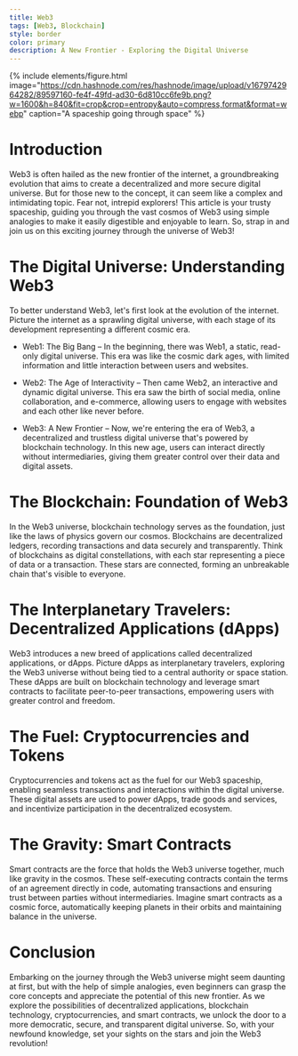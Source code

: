 ```yaml
---
title: Web3
tags: [Web3, Blockchain]
style: border
color: primary
description: A New Frontier - Exploring the Digital Universe
---
```


{% include elements/figure.html image="https://cdn.hashnode.com/res/hashnode/image/upload/v1679742964282/89597160-fe4f-49fd-ad30-6d810cc6fe9b.png?w=1600&h=840&fit=crop&crop=entropy&auto=compress,format&format=webp" caption="A spaceship going through space" %}

# Introduction

Web3 is often hailed as the new frontier of the internet, a groundbreaking evolution that aims to create a decentralized and more secure digital universe. But for those new to the concept, it can seem like a complex and intimidating topic. Fear not, intrepid explorers! This article is your trusty spaceship, guiding you through the vast cosmos of Web3 using simple analogies to make it easily digestible and enjoyable to learn. So, strap in and join us on this exciting journey through the universe of Web3!

# The Digital Universe: Understanding Web3

To better understand Web3, let's first look at the evolution of the internet. Picture the internet as a sprawling digital universe, with each stage of its development representing a different cosmic era.

* Web1: The Big Bang – In the beginning, there was Web1, a static, read-only digital universe. This era was like the cosmic dark ages, with limited information and little interaction between users and websites.
    
* Web2: The Age of Interactivity – Then came Web2, an interactive and dynamic digital universe. This era saw the birth of social media, online collaboration, and e-commerce, allowing users to engage with websites and each other like never before.
    
* Web3: A New Frontier – Now, we're entering the era of Web3, a decentralized and trustless digital universe that's powered by blockchain technology. In this new age, users can interact directly without intermediaries, giving them greater control over their data and digital assets.
    

# The Blockchain: Foundation of Web3

In the Web3 universe, blockchain technology serves as the foundation, just like the laws of physics govern our cosmos. Blockchains are decentralized ledgers, recording transactions and data securely and transparently. Think of blockchains as digital constellations, with each star representing a piece of data or a transaction. These stars are connected, forming an unbreakable chain that's visible to everyone.

# The Interplanetary Travelers: Decentralized Applications (dApps)

Web3 introduces a new breed of applications called decentralized applications, or dApps. Picture dApps as interplanetary travelers, exploring the Web3 universe without being tied to a central authority or space station. These dApps are built on blockchain technology and leverage smart contracts to facilitate peer-to-peer transactions, empowering users with greater control and freedom.

# The Fuel: Cryptocurrencies and Tokens

Cryptocurrencies and tokens act as the fuel for our Web3 spaceship, enabling seamless transactions and interactions within the digital universe. These digital assets are used to power dApps, trade goods and services, and incentivize participation in the decentralized ecosystem.

# The Gravity: Smart Contracts

Smart contracts are the force that holds the Web3 universe together, much like gravity in the cosmos. These self-executing contracts contain the terms of an agreement directly in code, automating transactions and ensuring trust between parties without intermediaries. Imagine smart contracts as a cosmic force, automatically keeping planets in their orbits and maintaining balance in the universe.

# Conclusion

Embarking on the journey through the Web3 universe might seem daunting at first, but with the help of simple analogies, even beginners can grasp the core concepts and appreciate the potential of this new frontier. As we explore the possibilities of decentralized applications, blockchain technology, cryptocurrencies, and smart contracts, we unlock the door to a more democratic, secure, and transparent digital universe. So, with your newfound knowledge, set your sights on the stars and join the Web3 revolution!